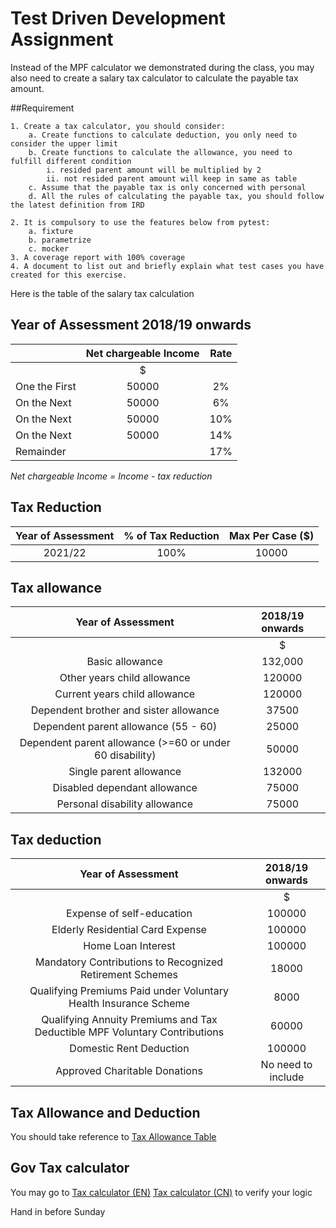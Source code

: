 # Test Driven Development Assignment
Instead of the MPF calculator we demonstrated during the class, 
you may also need to create a salary tax calculator to calculate the payable tax amount. 

##Requirement
```
1. Create a tax calculator, you should consider:
    a. Create functions to calculate deduction, you only need to consider the upper limit
    b. Create functions to calculate the allowance, you need to fulfill different condition
        i. resided parent amount will be multiplied by 2
        ii. not resided parent amount will keep in same as table
    c. Assume that the payable tax is only concerned with personal 
    d. All the rules of calculating the payable tax, you should follow the latest definition from IRD 
    
2. It is compulsory to use the features below from pytest:
    a. fixture
    b. parametrize
    c. mocker
3. A coverage report with 100% coverage
4. A document to list out and briefly explain what test cases you have created for this exercise.
```

Here is the table of the salary tax calculation

## Year of Assessment 2018/19 onwards
| | Net chargeable Income | Rate |     
| --- | :-: | :-: |
| | $ | |
| One the First | 50000 | 2% | 
| On the Next | 50000 | 6% |
| On the Next | 50000 | 10% |
| On the Next | 50000 | 14% |
| Remainder | | 17% |
*Net chargeable Income = Income - tax reduction*

## Tax Reduction
| Year of Assessment | % of Tax Reduction | Max Per Case ($)  |
| :-: | :-: | :-: |
| 2021/22 | 100% | 10000 |

## Tax allowance
| Year of Assessment | 2018/19 onwards |  
| :-: | :-: |  
| | $ | |
| Basic allowance | 132,000 |
| Other years child allowance| 120000 |
| Current years child allowance| 120000 |
| Dependent brother and sister allowance| 37500 |
| Dependent parent allowance (55 - 60)| 25000 |
| Dependent parent allowance (>=60 or under 60 disability)| 50000 |
| Single parent allowance | 132000 |
| Disabled dependant allowance | 75000 |
| Personal disability allowance | 75000 |

## Tax deduction
| Year of Assessment | 2018/19 onwards |  
| :-: | :-: |  
| | $ | |
| Expense of self-education | 100000 |
| Elderly Residential Card Expense | 100000 |
| Home Loan Interest | 100000 |
| Mandatory Contributions to Recognized Retirement Schemes| 18000 |
| Qualifying Premiums Paid under Voluntary Health Insurance Scheme| 8000 |
| Qualifying Annuity Premiums and Tax Deductible MPF Voluntary Contributions| 60000 |
| Domestic Rent Deduction | 100000 |
| Approved Charitable Donations | No need to include |



## Tax Allowance and Deduction
You should take reference to [Tax Allowance Table](https://www.ird.gov.hk/chi/pdf/pam61c.pdf)

## Gov Tax calculator
You may go to 
[Tax calculator (EN)](https://www.ird.gov.hk/eng/ese/pa_comp_2022_23_budget/pacfrm.htm)
[Tax calculator (CN)](https://www.ird.gov.hk/chi/ese/st_comp_2020_21/cstcfrm.htm)
to verify your logic

Hand in before Sunday
